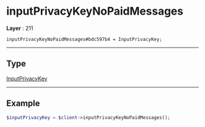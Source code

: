 # inputPrivacyKeyNoPaidMessages

**Layer** : 211

```tl
inputPrivacyKeyNoPaidMessages#bdc597b4 = InputPrivacyKey;
```

---

## Type

[InputPrivacyKey](type/InputPrivacyKey)

---

## Example

```php
$inputPrivacyKey = $client->inputPrivacyKeyNoPaidMessages();
```